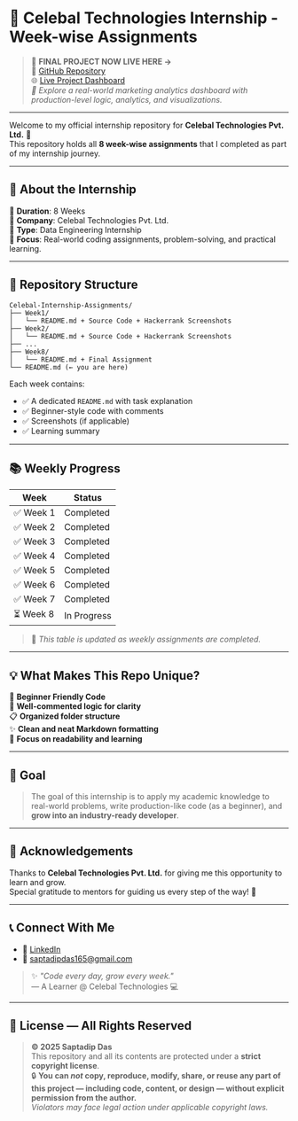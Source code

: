 # 🚀 Celebal Technologies Internship - Week-wise Assignments

> 🏁 **FINAL PROJECT NOW LIVE HERE →**  
> 🎯 [GitHub Repository](https://github.com/DragosGitHub/celelytics-marketing-analytics-dashboard)  
> 🌐 [Live Project Dashboard](https://celelytics.onrender.com)  
> _🔗 Explore a real-world marketing analytics dashboard with production-level logic, analytics, and visualizations._

---

Welcome to my official internship repository for **Celebal Technologies Pvt. Ltd.** 🎯  
This repository holds all **8 week-wise assignments** that I completed as part of my internship journey.

---

## 📌 About the Internship

🔹 **Duration**: 8 Weeks  
🔹 **Company**: Celebal Technologies Pvt. Ltd.  
🔹 **Type**: Data Engineering Internship  
🔹 **Focus**: Real-world coding assignments, problem-solving, and practical learning.

---

## 📁 Repository Structure

```
Celebal-Internship-Assignments/
├── Week1/
│   └── README.md + Source Code + Hackerrank Screenshots
├── Week2/
│   └── README.md + Source Code + Hackerrank Screenshots
├── ...
├── Week8/
│   └── README.md + Final Assignment
└── README.md (← you are here)
```

Each week contains:
- ✅ A dedicated `README.md` with task explanation  
- ✅ Beginner-style code with comments  
- ✅ Screenshots (if applicable)  
- ✅ Learning summary

---

## 📚 Weekly Progress

| Week      | Status     |
|-----------|------------|
| ✅ Week 1 | Completed  |
| ✅ Week 2 | Completed  |
| ✅ Week 3 | Completed  |
| ✅ Week 4 | Completed  |
| ✅ Week 5 | Completed  |
| ✅ Week 6 | Completed  |
| ✅ Week 7 | Completed  |
| ⏳ Week 8 | In Progress |

> 🔁 _This table is updated as weekly assignments are completed._

---

## 💡 What Makes This Repo Unique?

🌱 **Beginner Friendly Code**  
🧠 **Well-commented logic for clarity**  
📋 **Organized folder structure**  
✨ **Clean and neat Markdown formatting**  
📌 **Focus on readability and learning**

---

## 🎯 Goal

> The goal of this internship is to apply my academic knowledge to real-world problems, write production-like code (as a beginner), and **grow into an industry-ready developer**.

---

## 🙏 Acknowledgements

Thanks to **Celebal Technologies Pvt. Ltd.** for giving me this opportunity to learn and grow.  
Special gratitude to mentors for guiding us every step of the way! 🌟

---

## 📞 Connect With Me

- 🔗 [LinkedIn](https://www.linkedin.com/in/saptadip-das-618101267/)  
- 📧 saptadipdas165@gmail.com  

> ✨ _"Code every day, grow every week."_  
> — A Learner @ Celebal Technologies 💻

---

## 🚫 License — All Rights Reserved

> **© 2025 Saptadip Das**  
> This repository and all its contents are protected under a **strict copyright license**.  
> 🔒 **You can _not_ copy, reproduce, modify, share, or reuse any part of this project — including code, content, or design — without explicit permission from the author.**  
> _Violators may face legal action under applicable copyright laws._
